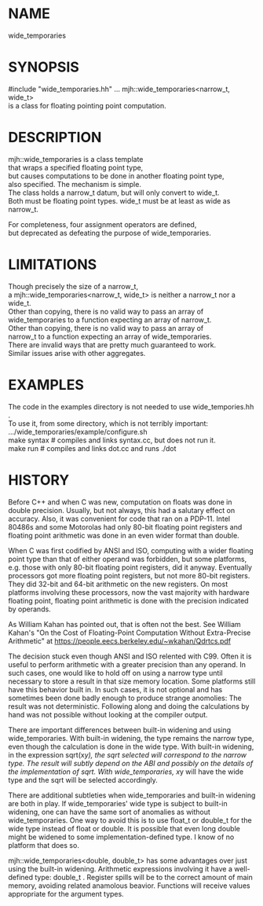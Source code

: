 # NAME
wide_temporaries

# SYNOPSIS
#include "wide_temporaries.hh"
...
mjh::wide_temporaries<narrow_t, wide_t>  
is a class for floating pointing point computation.

# DESCRIPTION
mjh::wide_temporaries is a class template  
that wraps a specified floating point type,  
but causes computations to be done in another floating point type,  
also specified.
The mechanism is simple.  
The class holds a narrow_t datum,
but will only convert to wide_t.  
Both must be floating point types.
wide_t must be at least as wide as narrow_t.

For completeness, four assignment operators are defined,  
but deprecated as defeating the purpose of wide_temporaries.

# LIMITATIONS
Though precisely the size of a narrow_t,  
a mjh::wide_temporaries<narrow_t, wide_t> is neither a narrow_t nor a wide_t.  
Other than copying, there is no valid way to pass an array of  
wide_temporaries to a function expecting an array of narrow_t.  
Other than copying, there is no valid way to pass an array of  
narrow_t to a function expecting an array of wide_temporaries.  
There are invalid ways that are pretty much guaranteed to work.  
Similar issues arise with other aggregates.

# EXAMPLES
The code in the examples directory is not needed to use wide_tempories.hh .  
To use it, from some directory, which is not terribly important:  
.../wide_temporaries/example/configure.sh  
make syntax  # compiles and links syntax.cc, but does not run it.  
make run     # compiles and links dot.cc and runs ./dot  

# HISTORY
Before C++ and when C was new,
computation on floats was done in double precision.
Usually, but not always, this had a salutary effect on accuracy.
Also, it was convenient for code that ran on a PDP-11.
Intel 80486s and some Motorolas had only 80-bit floating point registers
and floating point arithmetic was done in an even wider format than double.

When C was first codified by ANSI and ISO,
computing with a wider floating point type
than that of either operand was forbidden,
but some platforms,
e.g. those with only 80-bit floating point registers, did it anyway.
Eventually processors got more floating point registers,
but not more 80-bit registers.
They did 32-bit and 64-bit arithmetic on the new registers.
On most platforms involving these processors,
now the vast majority with hardware floating point,
floating point arithmetic is done with the precision indicated by operands.

As William Kahan has pointed out, that is often not the best.
See William Kahan's "On the Cost of Floating-Point Computation
Without Extra-Precise Arithmetic" at
https://people.eecs.berkeley.edu/~wkahan/Qdrtcs.pdf

The decision stuck even though ANSI and ISO relented with C99.
Often it is useful to perform arithmetic
with a greater precision than any operand.
In such cases, one would like to hold off on using a narrow
type until necessary to store a result in that size memory location.
Some platforms still have this behavior built in.
In such cases, it is not optional and has sometimes
been done badly enough to produce strange anomolies:
The result was not deterministic.
Following along and doing the calculations by hand was
not possible without looking at the compiler output.

There are important differences between
built-in widening and using wide_temporaries.
With built-in widening, the type remains the narrow type,
even though the calculation is done in the wide type.
With built-in widening, in the expression sqrt(x*y),
the sqrt selected will correspond to the narrow type.
The result will subtly depend on the ABI and possibly
on the details of the implementation of sqrt.
With wide_temporaries, x*y will have the wide
type and the sqrt will be selected accordingly.

There are additional subtleties when wide_temporaries
and built-in widening are both in play.
If wide_temporaries' wide type is subject to built-in widening,
one can have the same sort of anomalies as without wide_temporaries.
One way to avoid this is to use float_t or double_t
for the wide type instead of float or double.
It is possible that even long double might
be widened to some implementation-defined type.
I know of no platform that does so.

mjh::wide_temporaries<double, double_t>
has some advantages over just using the built-in widening.
Arithmetic expressions involving it have a well-defined type: double_t .
Register spills will be to the correct amount of main memory,
avoiding related anamolous beavior.
Functions will receive values appropriate for the argument types.
